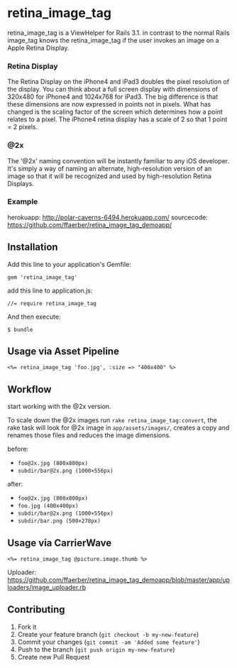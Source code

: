 # retina_image_tag

retina_image_tag is a ViewHelper for Rails 3.1. in contrast to the normal Rails image_tag knows the retina_image_tag if the user invokes an image on a Apple Retina Display.


### Retina Display
The Retina Display on the iPhone4 and iPad3 doubles the pixel resolution of the display.
You can think about a full screen display with dimensions of 320x480 for iPhone4 and 1024x768 for iPad3. The big difference is that these dimensions are now expressed in points not in pixels. What has changed is the scaling factor of the screen which determines how a point relates to a pixel. The iPhone4 retina display has a scale of 2 so that 1 point = 2 pixels.

### @2x
The '@2x' naming convention will be instantly familiar to any iOS developer. It's simply a way of naming an alternate, high-resolution version of an image so that it will be recognized and used by high-resolution Retina Displays.

### Example
herokuapp: <http://polar-caverns-6494.herokuapp.com/>
sourcecode: <https://github.com/ffaerber/retina_image_tag_demoapp/>



## Installation

Add this line to your application's Gemfile:

    gem 'retina_image_tag'

add this line to application.js:
	
	//= require retina_image_tag

And then execute:

    $ bundle




## Usage via Asset Pipeline
 
```erb
<%= retina_image_tag 'foo.jpg', :size => "400x400" %>
```


## Workflow

start working with the @2x version.

To scale down the @2x images run `rake retina_image_tag:convert`, the rake task will look for @2x image in `app/assets/images/`, creates a copy and renames those files and reduces the image dimensions.

before:

* `foo@2x.jpg (800x800px)`
* `subdir/bar@2x.png (1000×556px)` 

after:

* `foo@2x.jpg (800x800px)`
* `foo.jpg (400x400px)`
* `subdir/bar@2x.png (1000×556px)`
* `subdir/bar.png (500×278px)`


## Usage via CarrierWave
 
```erb
<%= retina_image_tag @picture.image.thumb %>
```

Uploader: <https://github.com/ffaerber/retina_image_tag_demoapp/blob/master/app/uploaders/image_uploader.rb>



## Contributing

1. Fork it
2. Create your feature branch (`git checkout -b my-new-feature`)
3. Commit your changes (`git commit -am 'Added some feature'`)
4. Push to the branch (`git push origin my-new-feature`)
5. Create new Pull Request
